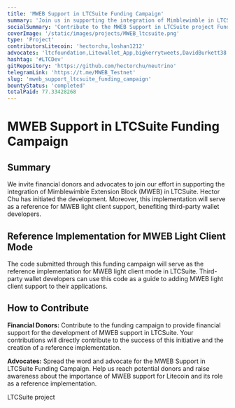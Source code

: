 ```yaml
---
title: 'MWEB Support in LTCSuite Funding Campaign'
summary: 'Join us in supporting the integration of Mimblewimble in LTCSuite for fungible Litecoin functionality and as a reference implementation for MWEB light client mode.'
socialSummary: 'Contribute to the MWEB Support in LTCSuite project Funding Campaign and be a part of shaping the future of Litecoin development. This implementation will serve as a reference for MWEB light client support.'
coverImage: '/static/images/projects/MWEB_ltcsuite.png'
type: 'Project'
contributorsLitecoin: 'hectorchu,loshan1212'
advocates: 'ltcfoundation,Litewallet_App,bigkerrytweets,DavidBurkett38'
hashtag: '#LTCDev'
gitRepository: 'https://github.com/hectorchu/neutrino'
telegramLink: 'https://t.me/MWEB_Testnet'
slug: 'mweb_support_ltcsuite_funding_campaign'
bountyStatus: 'completed'
totalPaid: 77.33428268
---
```


# MWEB Support in LTCSuite Funding Campaign

## Summary

We invite financial donors and advocates to join our effort in supporting the integration of Mimblewimble Extension Block (MWEB) in LTCSuite. Hector Chu has initiated the development. Moreover, this implementation will serve as a reference for MWEB light client support, benefiting third-party wallet developers.

## Reference Implementation for MWEB Light Client Mode

The code submitted through this funding campaign will serve as the reference implementation for MWEB light client mode in LTCSuite. Third-party wallet developers can use this code as a guide to adding MWEB light client support to their applications.

## How to Contribute

**Financial Donors:** Contribute to the funding campaign to provide financial support for the development of MWEB support in LTCSuite. Your contributions will directly contribute to the success of this initiative and the creation of a reference implementation.

**Advocates:** Spread the word and advocate for the MWEB Support in LTCSuite Funding Campaign. Help us reach potential donors and raise awareness about the importance of MWEB support for Litecoin and its role as a reference implementation.

LTCSuite project
